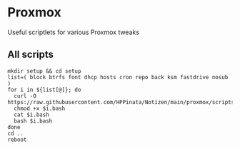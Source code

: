# Proxmox
Useful scriptlets for various Proxmox tweaks

## All scripts
```
mkdir setup && cd setup
list=( block btrfs font dhcp hosts cron repo back ksm fastdrive nosub )
for i in ${list[@]}; do
  curl -O https://raw.githubusercontent.com/HPPinata/Notizen/main/proxmox/scripts/$i.bash
  chmod +x $i.bash
  cat $i.bash
  bash $i.bash
done
cd ..
reboot
```
